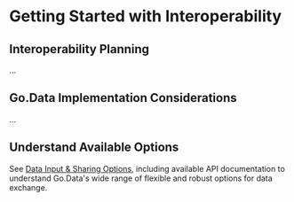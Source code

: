 # Getting Started with Interoperability
## Interoperability Planning 
...

## Go.Data Implementation Considerations
...

## Understand Available Options
See [Data Input & Sharing Options](...), including available API documentation to understand Go.Data's wide range of flexible and robust options for data exchange. 
